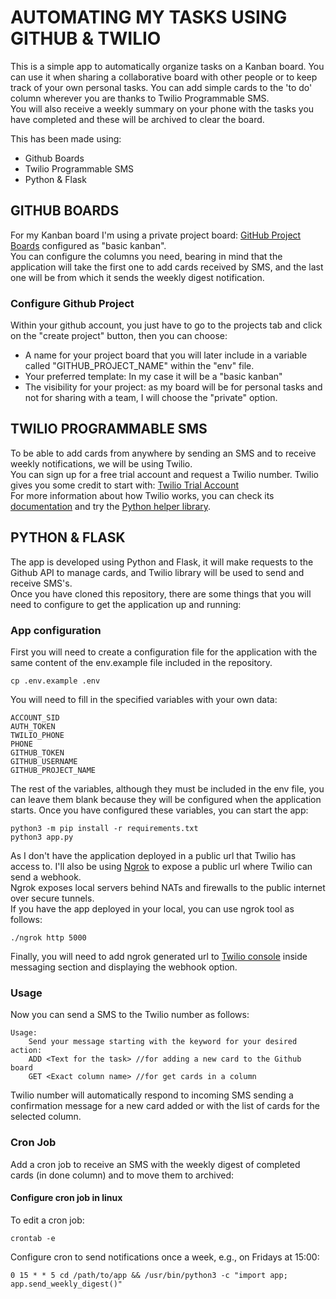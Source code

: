 # AUTOMATING MY TASKS USING GITHUB & TWILIO

This is a simple app to automatically organize tasks on a Kanban board. You can use it when sharing a collaborative board with other people or to keep track of your own personal tasks.
You can add simple cards to the 'to do' column wherever you are thanks to Twilio Programmable SMS.  
You will also receive a weekly summary on your phone with the tasks you have completed and these will be archived to clear the board.

This has been made using:

- Github Boards
- Twilio Programmable SMS
- Python & Flask

## GITHUB BOARDS

For my Kanban board I'm using a private project board: [GitHub Project Boards](https://docs.github.com/en/free-pro-team@latest/github/managing-your-work-on-github/about-project-boards) configured as "basic kanban".  
You can configure the columns you need, bearing in mind that the application will take the first one to add cards received by SMS, and the last one will be from which it sends the weekly digest notification.

### Configure Github Project

Within your github account, you just have to go to the projects tab and click on the "create project" button, then you can choose:
- A name for your project board that you will later include in a variable called "GITHUB_PROJECT_NAME" within the "env" file.
- Your preferred template: In my case it will be a "basic kanban"
- The visibility for your project: as my board will be for personal tasks and not for sharing with a team, I will choose the "private" option.

## TWILIO PROGRAMMABLE SMS

To be able to add cards from anywhere by sending an SMS and to receive weekly notifications, we will be using Twilio.  
You can sign up for a free trial account and request a Twilio number. Twilio gives you some credit to start with: [Twilio Trial Account](https://www.twilio.com/docs/usage/tutorials/how-to-use-your-free-trial-account)  
For more information about how Twilio works, you can check its [documentation](https://www.twilio.com/docs/sms) and try the [Python helper library](https://www.twilio.com/docs/libraries/python).

## PYTHON & FLASK
The app is developed using Python and Flask, it will make requests to the Github API to manage cards, and Twilio library will be used to send and receive SMS's.  
Once you have cloned this repository, there are some things that you will need to configure to get the application up and running: 

### App configuration

First you will need to create a configuration file for the application with the same content of the env.example file included in the repository.

```
cp .env.example .env
```
You will need to fill in the specified variables with your own data:

```
ACCOUNT_SID
AUTH_TOKEN
TWILIO_PHONE
PHONE
GITHUB_TOKEN
GITHUB_USERNAME
GITHUB_PROJECT_NAME
```

The rest of the variables, although they must be included in the env file, you can leave them blank because they will be configured when the application starts.
Once you have configured these variables, you can start the app:

```
python3 -m pip install -r requirements.txt
python3 app.py
```
As I don't have the application deployed in a public url that Twilio has access to. I'll also be using [Ngrok](https://ngrok.com) to expose a public url where Twilio can send a webhook.  
Ngrok exposes local servers behind NATs and firewalls to the public internet over secure tunnels.  
If you have the app deployed in your local, you can use ngrok tool as follows:

```
./ngrok http 5000
```

Finally, you will need to add ngrok generated url to [Twilio console](https://www.twilio.com/console/phone-numbers/) inside messaging section and displaying the webhook option.


### Usage
Now you can send a SMS to the Twilio number as follows:
```
Usage:
    Send your message starting with the keyword for your desired action:
    ADD <Text for the task> //for adding a new card to the Github board
    GET <Exact column name> //for get cards in a column
```
Twilio number will automatically respond to incoming SMS sending a confirmation message for a new card added or with the list of cards for the selected column.

### Cron Job
Add a cron job to receive an SMS with the weekly digest of completed cards (in done column) and to move them to archived:
#### Configure cron job in linux
To edit a cron job:
```
crontab -e
````
Configure cron to send notifications once a week, e.g., on Fridays at 15:00:
```
0 15 * * 5 cd /path/to/app && /usr/bin/python3 -c "import app; app.send_weekly_digest()"
```
